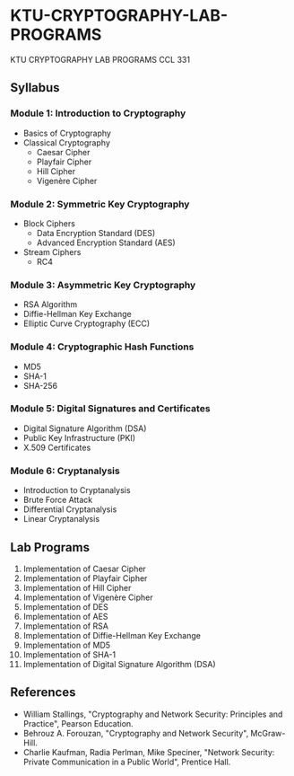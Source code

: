 # KTU-CRYPTOGRAPHY-LAB-PROGRAMS
KTU CRYPTOGRAPHY LAB PROGRAMS CCL 331


## Syllabus

### Module 1: Introduction to Cryptography
- Basics of Cryptography
- Classical Cryptography
  - Caesar Cipher
  - Playfair Cipher
  - Hill Cipher
  - Vigenère Cipher

### Module 2: Symmetric Key Cryptography
- Block Ciphers
  - Data Encryption Standard (DES)
  - Advanced Encryption Standard (AES)
- Stream Ciphers
  - RC4

### Module 3: Asymmetric Key Cryptography
- RSA Algorithm
- Diffie-Hellman Key Exchange
- Elliptic Curve Cryptography (ECC)

### Module 4: Cryptographic Hash Functions
- MD5
- SHA-1
- SHA-256

### Module 5: Digital Signatures and Certificates
- Digital Signature Algorithm (DSA)
- Public Key Infrastructure (PKI)
- X.509 Certificates

### Module 6: Cryptanalysis
- Introduction to Cryptanalysis
- Brute Force Attack
- Differential Cryptanalysis
- Linear Cryptanalysis

## Lab Programs
1. Implementation of Caesar Cipher
2. Implementation of Playfair Cipher
3. Implementation of Hill Cipher
4. Implementation of Vigenère Cipher
5. Implementation of DES
6. Implementation of AES
7. Implementation of RSA
8. Implementation of Diffie-Hellman Key Exchange
9. Implementation of MD5
10. Implementation of SHA-1
11. Implementation of Digital Signature Algorithm (DSA)

## References
- William Stallings, "Cryptography and Network Security: Principles and Practice", Pearson Education.
- Behrouz A. Forouzan, "Cryptography and Network Security", McGraw-Hill.
- Charlie Kaufman, Radia Perlman, Mike Speciner, "Network Security: Private Communication in a Public World", Prentice Hall.

